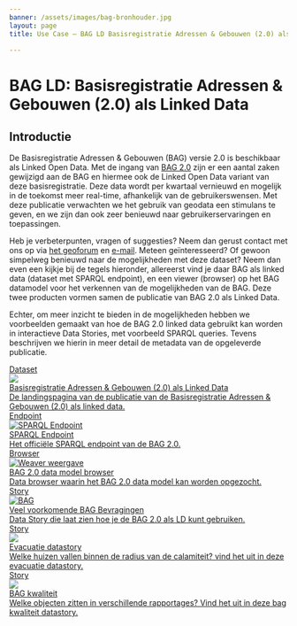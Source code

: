 ```yaml
---
banner: /assets/images/bag-bronhouder.jpg
layout: page
title: Use Case ― BAG LD Basisregistratie Adressen & Gebouwen (2.0) als Linked Data

---
```


# BAG LD: Basisregistratie Adressen & Gebouwen (2.0) als Linked Data

## Introductie
De Basisregistratie Adressen & Gebouwen (BAG) versie 2.0 is beschikbaar als Linked Open Data. Met de ingang van <a href='https://www.kadaster.nl/zakelijk/registraties/basisregistraties/bag/bag-2.0-producten/bag-2.0-wat-is-er-veranderd'>BAG 2.0</a> zijn er een aantal zaken gewijzigd aan de BAG en hiermee ook de Linked Open Data variant van deze basisregistratie. Deze data wordt per kwartaal vernieuwd en mogelijk in de toekomst meer real-time, afhankelijk van de gebruikerswensen. Met deze publicatie verwachten we het gebruik van geodata een stimulans te geven, en we zijn dan ook zeer benieuwd naar gebruikerservaringen en toepassingen.

Heb je verbeterpunten, vragen of suggesties? Neem dan gerust contact met ons op via <a href='https://geoforum.nl/'>het geoforum</a> en <a href='mailto:erwin.folmer@kadaster.nl'>e-mail</a>. Meteen geïnteresseerd? Of gewoon simpelweg benieuwd naar de mogelijkheden met deze dataset?
Neem dan even een kijkje bij de tegels hieronder, allereerst vind je daar BAG als linked data (dataset met SPARQL endpoint), en een viewer (browser) op het BAG datamodel voor het verkennen van de mogelijkheden van de BAG. Deze twee producten vormen samen de publicatie van BAG 2.0 als Linked Data.

Echter, om meer inzicht te bieden in de mogelijkheden hebben we voorbeelden gemaakt van hoe de BAG 2.0 linked data gebruikt kan worden in interactieve Data Stories, met voorbeeld SPARQL queries. Tevens beschrijven we hierin in meer detail de metadata van de opgeleverde publicatie.

<div class="cards-wrapper">
  <a href="https://data.labs.kadaster.nl/bag/lv">
    <div class="card">
      <div class="card-type">Dataset</div>
      <img class="card-image" src="/assets/images/kadaster-logo-full.png">
      <div class="card-title">Basisregistratie Adressen & Gebouwen (2.0) als Linked Data</div>
      <div class="card-description">De landingspagina van de publicatie van de Basisregistratie Adressen & Gebouwen (2.0) als linked data.</div>
    </div>
  </a>
    <a href="https://data.labs.kadaster.nl/bag/lv/sparql/default">
    <div class="card">
      <div class="card-type">Endpoint</div>
      <img class="card-image" src="/assets/images/yasgui-screenshot.PNG" alt="SPARQL Endpoint">
      <div class="card-title">SPARQL Endpoint</div>
      <div class="card-description">Het officiële SPARQL endpoint van de BAG 2.0.</div>
    </div>
  </a>
    <a href="https://kadaster.wvr.io/bag2-0/home">
    <div class="card">
      <div class="card-type">Browser</div>
      <img class="card-image" src="/assets/images/weaver.png" alt="Weaver weergave">
      <div class="card-title">BAG 2.0 data model browser</div>
      <div class="card-description">Data browser waarin het BAG 2.0 data model kan worden opgezocht.</div>
    </div>
  </a>
  <a href="https://data.labs.kadaster.nl/bag/-/stories/bag-20">
    <div class="card">
      <div class="card-type">Story</div>
      <img class="card-image" src="/assets/images/bag.png" alt="BAG">
      <div class="card-title">Veel voorkomende BAG Bevragingen</div>
      <div class="card-description">Data Story die laat zien hoe je de BAG 2.0 als LD kunt gebruiken.</div>
    </div>
  </a>
    <a href="/stories/evacuatie/index.html">
    <div class="card">
      <div class="card-type">Story</div>
      <img class="card-image" src="/assets/images/lucht-alarm.jpg">
      <div class="card-title">Evacuatie datastory</div>
      <div class="card-description">Welke huizen vallen binnen de radius van de calamiteit? vind het uit in deze evacuatie datastory.</div>
    </div>
  </a>
      <a href="/stories/kwaliteit/index.html">
    <div class="card">
      <div class="card-type">Story</div>
      <img class="card-image" src="/assets/images/bag-bronhouder.jpg">
      <div class="card-title">BAG kwaliteit</div>
      <div class="card-description">Welke objecten zitten in verschillende rapportages? Vind het uit in deze bag kwaliteit datastory.</div>
    </div>
  </a>
</div>
